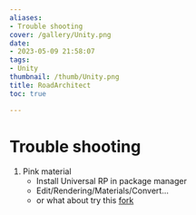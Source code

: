 ```yaml
---
aliases:
- Trouble shooting
cover: /gallery/Unity.png
date:
- 2023-05-09 21:58:07
tags:
- Unity
thumbnail: /thumb/Unity.png
title: RoadArchitect
toc: true

---
```


# Trouble shooting
1. Pink material
    - Install Universal RP in package manager
    - Edit/Rendering/Materials/Convert...
    - or what about try this [fork](https://github.com/FritzsHero/RoadArchitect)


